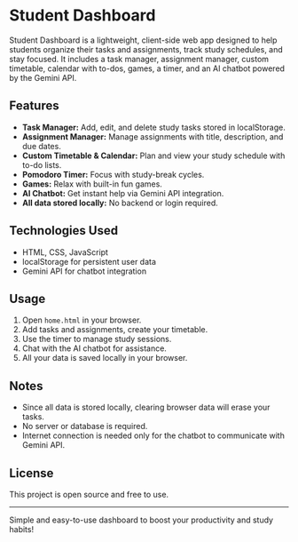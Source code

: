 # Student Dashboard

Student Dashboard is a lightweight, client-side web app designed to help students organize their tasks and assignments, track study schedules, and stay focused. It includes a task manager, assignment manager, custom timetable, calendar with to-dos, games, a timer, and an AI chatbot powered by the Gemini API.

## Features

- **Task Manager:** Add, edit, and delete study tasks stored in localStorage.
- **Assignment Manager:** Manage assignments with title, description, and due dates.
- **Custom Timetable & Calendar:** Plan and view your study schedule with to-do lists.
- **Pomodoro Timer:** Focus with study-break cycles.
- **Games:** Relax with built-in fun games.
- **AI Chatbot:** Get instant help via Gemini API integration.
- **All data stored locally:** No backend or login required.

## Technologies Used

- HTML, CSS, JavaScript
- localStorage for persistent user data
- Gemini API for chatbot integration

## Usage

1. Open `home.html` in your browser.
2. Add tasks and assignments, create your timetable.
3. Use the timer to manage study sessions.
4. Chat with the AI chatbot for assistance.
5. All your data is saved locally in your browser.

## Notes

- Since all data is stored locally, clearing browser data will erase your tasks.
- No server or database is required.
- Internet connection is needed only for the chatbot to communicate with Gemini API.

## License

This project is open source and free to use.

---

Simple and easy-to-use dashboard to boost your productivity and study habits!
